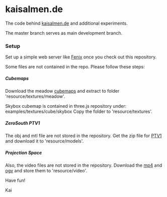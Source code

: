 kaisalmen.de
============

The code behind [kaisalmen.de](http://kaisalmen.de) and additional experiments.

The master branch serves as main development branch.

### Setup ###

Set up a simple web server like [Fenix](http://fenixwebserver.com/) once you check out this repository.

Some files are not contained in the repo. Please follow these steps:

##### Cubemaps #####

Download the meadow [cubemaps](http://www.humus.name/Textures/Meadow.zip) and extract to folder 'resource/textures/meadow'.

Skybox cubemap is contained in three.js repository under:
examples/textures/cube/skybox
Copy the folder to 'resource/textures'.

##### ZeroSouth PTV1 #####

The obj and mtl file are not stored in the repository. Get the zip file for [PTV1](http://kaisalmen.de/resource/models/PTV1.zip) and download it to 'resource/models'.

##### Projection Space #####

Also, the video files are not stored in the repository. Download the [mp4](http://kaisalmen.de/resource/video/CosmosLaundromat_FirstCycle_1080p.mp4) and [ogv](http://kaisalmen.de/resource/video/CosmosLaundromat_FirstCycle_1080p.ogv) and store them to 'resource/video'.


Have fun!

Kai
